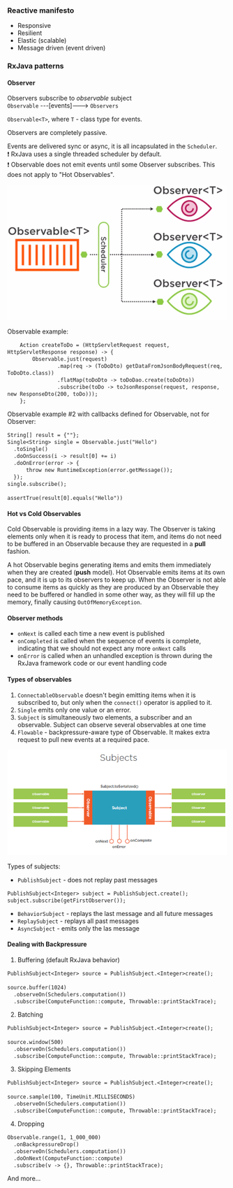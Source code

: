 ### Reactive manifesto
- Responsive
- Resilient
- Elastic (scalable)
- Message driven (event driven)

### RxJava patterns
#### Observer
Observers subscribe to *observable* subject\
`Observable` ---[events]---> `Observers`

`Observable<T>`, where `T` - class type for events.

Observers are completely passive.

Events are delivered sync or async, it is all incapsulated in the `Scheduler`.\
:exclamation: RxJava uses a single threaded scheduler by default.\
:exclamation: Observable does not emit events until some Observer subscribes. This does not apply to "Hot Observables".

![Observable](reactive_files/Observable.png)

Observable example:
```
    Action createToDo = (HttpServletRequest request, HttpServletResponse response) -> {
        Observable.just(request)
                .map(req -> (ToDoDto) getDataFromJsonBodyRequest(req, ToDoDto.class))
                .flatMap(toDoDto -> toDoDao.create(toDoDto))
                .subscribe(toDo -> toJsonResponse(request, response, new ResponseDto(200, toDo)));
    };
```

Observable example #2 with callbacks defined for Observable, not for Observer:
```
String[] result = {""};
Single<String> single = Observable.just("Hello")
  .toSingle()
  .doOnSuccess(i -> result[0] += i)
  .doOnError(error -> {
      throw new RuntimeException(error.getMessage());
  });
single.subscribe();
  
assertTrue(result[0].equals("Hello"))
```
#### Hot vs Cold Observables
Cold Observable is providing items in a lazy way.
The Observer is taking elements only when it is ready to process that item, and items do not need to be buffered in an Observable because they are requested in a **pull** fashion.

A hot Observable begins generating items and emits them immediately when they are created (**push** model). 
Hot Observable emits items at its own pace, and it is up to its observers to keep up.
When the Observer is not able to consume items as quickly as they are produced by an Observable they need to be buffered or handled in some other way, as they will fill up the memory, finally causing `OutOfMemoryException`.

#### Observer methods
- `onNext` is called each time a new event is published
- `onCompleted` is called when the sequence of events is complete, indicating that we should not expect any more `onNext` calls
- `onError` is called when an unhandled exception is thrown during the RxJava framework code or our event handling code

#### Types of observables
1. `ConnectableObservable` doesn't begin emitting items when it is subscribed to, but only when the `connect()` operator is applied to it.
2. `Single` emits only one value or an error.
3. `Subject` is simultaneously two elements, a subscriber and an observable. Subject can observe several observables at one time
4. `Flowable` - backpressure-aware type of Observable. It makes extra request to pull new events at a required pace.

![Subject](reactive_files/Subject.png)

Types of subjects:
- `PublishSubject` - does not replay past messages
```
PublishSubject<Integer> subject = PublishSubject.create(); 
subject.subscribe(getFirstObserver()); 
```
- `BehaviorSubject` - replays the last message and all future messages
- `ReplaySubject` - replays all past messages
- `AsyncSubject` - emits only the las message

#### Dealing with Backpressure
1. Buffering (default RxJava behavior)
```
PublishSubject<Integer> source = PublishSubject.<Integer>create();
         
source.buffer(1024)
  .observeOn(Schedulers.computation())
  .subscribe(ComputeFunction::compute, Throwable::printStackTrace);
```

2. Batching
```
PublishSubject<Integer> source = PublishSubject.<Integer>create();
 
source.window(500)
  .observeOn(Schedulers.computation())
  .subscribe(ComputeFunction::compute, Throwable::printStackTrace);
```

3. Skipping Elements
```
PublishSubject<Integer> source = PublishSubject.<Integer>create();
 
source.sample(100, TimeUnit.MILLISECONDS)
  .observeOn(Schedulers.computation())
  .subscribe(ComputeFunction::compute, Throwable::printStackTrace);
```

4. Dropping 
```
Observable.range(1, 1_000_000)
  .onBackpressureDrop()
  .observeOn(Schedulers.computation())
  .doOnNext(ComputeFunction::compute)
  .subscribe(v -> {}, Throwable::printStackTrace);
```

And more...